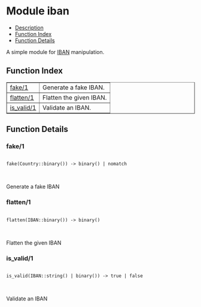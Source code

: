 

# Module iban #
* [Description](#description)
* [Function Index](#index)
* [Function Details](#functions)

A simple module for [IBAN](http://en.wikipedia.org/wiki/International_Bank_Account_Number) manipulation.

<a name="index"></a>

## Function Index ##


<table width="100%" border="1" cellspacing="0" cellpadding="2" summary="function index"><tr><td valign="top"><a href="#fake-1">fake/1</a></td><td>
Generate a fake IBAN.</td></tr><tr><td valign="top"><a href="#flatten-1">flatten/1</a></td><td>
Flatten the given IBAN.</td></tr><tr><td valign="top"><a href="#is_valid-1">is_valid/1</a></td><td>
Validate an IBAN.</td></tr></table>


<a name="functions"></a>

## Function Details ##

<a name="fake-1"></a>

### fake/1 ###

<pre><code>
fake(Country::binary()) -&gt; binary() | nomatch
</code></pre>
<br />

Generate a fake IBAN

<a name="flatten-1"></a>

### flatten/1 ###

<pre><code>
flatten(IBAN::binary()) -&gt; binary()
</code></pre>
<br />

Flatten the given IBAN

<a name="is_valid-1"></a>

### is_valid/1 ###

<pre><code>
is_valid(IBAN::string() | binary()) -&gt; true | false
</code></pre>
<br />

Validate an IBAN

